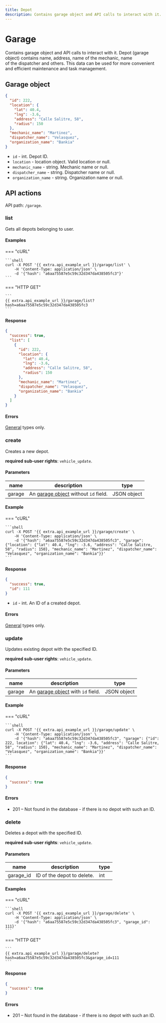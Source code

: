 ```yaml
---
title: Depot
description: Contains garage object and API calls to interact with it.
---
```


# Garage

Contains garage object and API calls to interact with it. Depot (garage object) contains name, address, name of the mechanic, name\
of the dispatcher and others. This data can be used for more convenient and efficient maintenance and task management.

## Garage object

```json
{
  "id": 222,
  "location": {
    "lat": 40.4,
    "lng": -3.6,
    "address": "Calle Salitre, 58",
    "radius": 150
  },
  "mechanic_name": "Martinez",
  "dispatcher_name": "Velasquez",
  "organization_name": "Bankia"
}
```

* `id` - int. Depot ID.
* `location` - location object. Valid location or null.
* `mechanic_name` - string. Mechanic name or null.
* `dispatcher_name` - string. Dispatcher name or null.
* `organization_name` - string. Organization name or null.

## API actions

API path: `/garage`.

### list

Gets all depots belonging to user.

#### Examples

\=== "cURL"

````
```shell
curl -X POST '{{ extra.api_example_url }}/garage/list' \
    -H 'Content-Type: application/json' \
    -d '{"hash": "a6aa75587e5c59c32d347da438505fc3"}'
```
````

\=== "HTTP GET"

````
```
{{ extra.api_example_url }}/garage/list?hash=a6aa75587e5c59c32d347da438505fc3
```
````

#### Response

```json
{
  "success": true,
  "list": [
    {
      "id": 222,
      "location": {
        "lat": 40.4,
        "lng": -3.6,
        "address": "Calle Salitre, 58",
        "radius": 150
      },
      "mechanic_name": "Martinez",
      "dispatcher_name": "Velasquez",
      "organization_name": "Bankia"
    }
  ]
}
```

#### Errors

[General](../../errors.md#error-codes) types only.

### create

Creates a new depot.

**required sub-user rights**: `vehicle_update`.

#### Parameters

| name   | description                                              | type        |
| ------ | -------------------------------------------------------- | ----------- |
| garage | An [garage object](garage.md#garage) without `id` field. | JSON object |

#### Example

\=== "cURL"

````
```shell
curl -X POST '{{ extra.api_example_url }}/garage/create' \
    -H 'Content-Type: application/json' \
    -d '{"hash": "a6aa75587e5c59c32d347da438505fc3", "garage": {"location": {"lat": 40.4, "lng": -3.6, "address": "Calle Salitre, 58", "radius": 150}, "mechanic_name": "Martinez", "dispatcher_name": "Velasquez", "organization_name": "Bankia"}}'
```
````

#### Response

```json
{
  "success": true,
  "id": 111
}
```

* `id` - int. An ID of a created depot.

#### Errors

[General](../../errors.md#error-codes) types only.

### update

Updates existing depot with the specified ID.

**required sub-user rights**: `vehicle_update`.

#### Parameters

| name   | description                                           | type        |
| ------ | ----------------------------------------------------- | ----------- |
| garage | An [garage object](garage.md#garage) with `id` field. | JSON object |

#### Example

\=== "cURL"

````
```shell
curl -X POST '{{ extra.api_example_url }}/garage/update' \
    -H 'Content-Type: application/json' \
    -d '{"hash": "a6aa75587e5c59c32d347da438505fc3", "garage": {"id": 222, location": {"lat": 40.4, "lng": -3.6, "address": "Calle Salitre, 58", "radius": 150}, "mechanic_name": "Martinez", "dispatcher_name": "Velasquez", "organization_name": "Bankia"}}'
```
````

#### Response

```json
{
  "success": true
}
```

#### Errors

* 201 – Not found in the database - if there is no depot with such an ID.

### delete

Deletes a depot with the specified ID.

**required sub-user rights**: `vehicle_update`.

#### Parameters

| name       | description                | type |
| ---------- | -------------------------- | ---- |
| garage\_id | ID of the depot to delete. | int  |

#### Examples

\=== "cURL"

````
```shell
curl -X POST '{{ extra.api_example_url }}/garage/delete' \
    -H 'Content-Type: application/json' \
    -d '{"hash": "a6aa75587e5c59c32d347da438505fc3", "garage_id": 111}'
```
````

\=== "HTTP GET"

````
```
{{ extra.api_example_url }}/garage/delete?hash=a6aa75587e5c59c32d347da438505fc3&garage_id=111
```
````

#### Response

```json
{
  "success": true
}
```

#### Errors

* 201 – Not found in the database - if there is no depot with such an ID.
